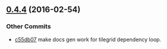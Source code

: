 ## [0.4.4](https://github.com/littlebee/bumble-docs.git/compare/0.0.0...0.4.4) (2016-02-54)


### Other Commits
* [c55db07](https://github.com/littlebee/bumble-docs.git/commit/c55db07b1b0866bd04db74f6bec86a12113e393c) make docs gen work for tilegrid dependency loop.
